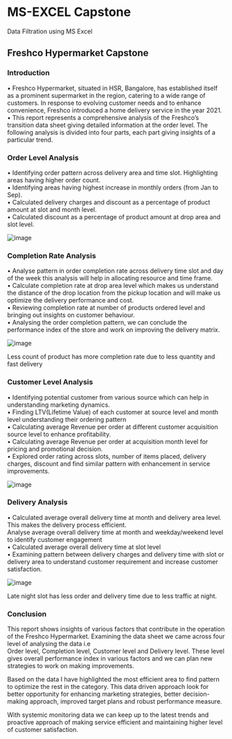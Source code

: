 # MS-EXCEL Capstone
Data Filtration using MS Excel

## Freshco Hypermarket Capstone

### Introduction
•	Freshco Hypermarket, situated in HSR, Bangalore, has established itself as a prominent supermarket in the region, catering to a wide range of customers. In response to evolving customer needs and to enhance convenience, Freshco introduced a home delivery service in the year 2021.  
•	This report represents a comprehensive analysis of the Freshco’s transition data sheet giving detailed information at the order level. The following analysis is divided into four parts, each part giving insights of a particular trend.  

### Order Level Analysis  
•	Identifying order pattern across delivery area and time slot. Highlighting areas having higher order count.  
•	Identifying areas having highest increase in monthly orders (from Jan to Sep).  
•	Calculated delivery charges and discount as a percentage of product amount at slot and month level.  
•	Calculated discount as a percentage of product amount at drop area and slot level.  

![image](https://github.com/user-attachments/assets/6e0d8c95-42f7-4471-b4d2-27187dbed606)


 
### Completion Rate Analysis   
•	Analyse pattern in order completion rate across delivery time slot and day of the week this analysis will help in allocating resource and time frame.  
•	Calculate completion rate at drop area level which makes us understand the distance of the drop location from the pickup location and will make us optimize the delivery performance and cost.  
•	Reviewing completion rate at number of products ordered level and bringing out insights on customer behaviour.  
•	Analysing the order completion pattern, we can conclude the performance index of the store and work on improving the delivery matrix.   

![image](https://github.com/user-attachments/assets/bca293fe-ac57-4593-ae1e-e46f7862a0a7)



  
Less count of product has more completion rate due to less quantity and fast delivery








### Customer Level Analysis  

•	Identifying potential customer from various source which can help in understanding marketing dynamics.  
•	Finding LTV(Lifetime Value) of each customer at source level and month level understanding their ordering pattern  
•	Calculating average Revenue per order at different customer acquisition source level to enhance profitability.  
•	Calculating average Revenue per order at acquisition month level for pricing and promotional decision.  
•	Explored order rating across slots, number of items placed, delivery charges, discount and find similar pattern with enhancement in service improvements.  



![image](https://github.com/user-attachments/assets/6d76b434-4119-4c6c-8cc3-7adc324e870d)


 




### Delivery Analysis  

•	Calculated average overall delivery time at month and delivery area level. This makes the delivery process efficient.  
Analyse average overall delivery time at month and weekday/weekend level to identify customer engagement  
•	Calculated average overall delivery time at slot level  
•	Examining pattern between delivery charges and delivery time with slot or delivery area to understand customer requirement and increase customer satisfaction.  


![image](https://github.com/user-attachments/assets/2a732cb5-c84d-4a1a-8157-795c000af198)



 
Late night slot has less order and delivery time due to less traffic at night.







### Conclusion  

This report shows insights of various factors that contribute in the operation of the Freshco Hypermarket. Examining the data sheet we came across four level of analysing the data i.e   
Order level, Completion level, Customer level and Delivery level. These level gives overall performance index in various factors and we can plan new strategies to work on making improvements.  


Based on the data I have highlighted the most efficient area to find pattern to optimize the rest in the category. This data driven approach look for better opportunity for enhancing marketing strategies, better decision-making approach, improved target plans and robust performance measure.  


With systemic monitoring data we can keep up to the latest trends and proactive approach of making service efficient and maintaining higher level of customer satisfaction.  



 




